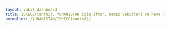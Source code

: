 ```yaml
---
layout: vakit_dashboard
title: ISKECE(xanthi), YUNANISTAN için iftar, namaz vakitleri ve hava durumu - ilçe/eyalet seç
permalink: /YUNANISTAN/ISKECE(xanthi)/
---
```


<script type="text/javascript">
  var GLOBAL_COUNTRY = 'YUNANISTAN';
  var GLOBAL_CITY = 'ISKECE(xanthi)';
  var GLOBAL_STATE = '';
  var lat = 72;
  var lon = 21;
</script>
